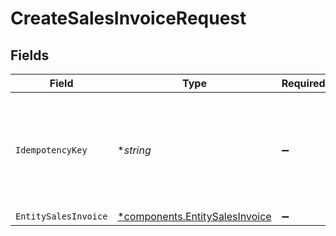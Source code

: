 # CreateSalesInvoiceRequest


## Fields

| Field                                                                            | Type                                                                             | Required                                                                         | Description                                                                      | Example                                                                          |
| -------------------------------------------------------------------------------- | -------------------------------------------------------------------------------- | -------------------------------------------------------------------------------- | -------------------------------------------------------------------------------- | -------------------------------------------------------------------------------- |
| `IdempotencyKey`                                                                 | **string*                                                                        | :heavy_minus_sign:                                                               | A unique key to ensure idempotent requests. This key should be a UUID v4 string. | 123e4567-e89b-12d3-a456-426                                                      |
| `EntitySalesInvoice`                                                             | [*components.EntitySalesInvoice](../../models/components/entitysalesinvoice.md)  | :heavy_minus_sign:                                                               | N/A                                                                              |                                                                                  |